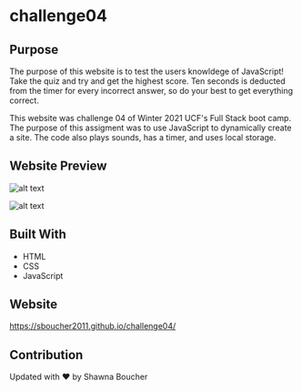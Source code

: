 # challenge04

## Purpose
The purpose of this website is to test the users knowldege of JavaScript!  Take the quiz and try and get the highest score. Ten seconds is deducted from the timer for every incorrect answer, so do your best to get everything correct.

This website was challenge 04 of Winter 2021 UCF's Full Stack boot camp.  The purpose of this assigment was to use JavaScript to dynamically create a site.  The code also plays sounds, has a timer, and uses local storage.

## Website Preview
![alt text](https://github.com/sboucher2011/challenge04/blob/main/assets/images/website_image_for_readme.png)

![alt text](https://github.com/sboucher2011/challenge04/blob/main/assets/images/website_image_for_readme2.png)

## Built With
* HTML
* CSS
* JavaScript

## Website
https://sboucher2011.github.io/challenge04/

## Contribution
Updated with ❤️ by Shawna Boucher